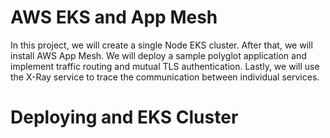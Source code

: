 # AWS EKS and App Mesh

In this project, we will create a single Node EKS cluster. After that, we will install AWS App Mesh. We will deploy a sample polyglot application and implement traffic routing and mutual TLS authentication. Lastly, we will use the X-Ray service to trace the communication between individual services.

# Deploying and EKS Cluster
